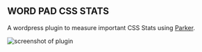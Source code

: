 ## WORD PAD CSS STATS

A wordpress plugin to measure important CSS Stats using [Parker](https://github.com/katiefenn/parker).

![screenshot of plugin](https://raw.githubusercontent.com/wking-io/wp_css_stats/development/css-stats.png "Plugin Preview")

